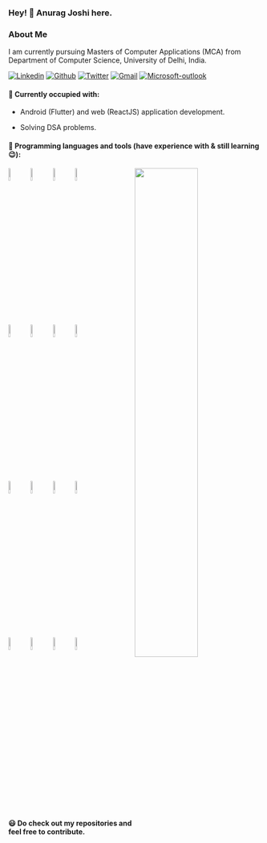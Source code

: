 ### Hey! 👋 Anurag Joshi here.

### About Me

I am currently pursuing Masters of Computer Applications (MCA) from Department of Computer Science, University of Delhi, India.  

<!-- I like to develop mobile and web applications and have a keen interest in solving algorithmic and DS problems. -->

[![Linkedin](https://img.shields.io/badge/-LinkedIn-blue?style=flat&logo=Linkedin&logoColor=white)](https://www.linkedin.com/in/anurag-joshi-0581a9127/)
[![Github](https://img.shields.io/badge/-Github-000?style=flat&logo=Github&logoColor=white)](https://github.com/anuragjoshi3519)
[![Twitter](https://img.shields.io/badge/-Twitter-blue?style=flat&logo=Twitter&logoColor=white)](https://twitter.com/anurag_jo)
[![Gmail](https://img.shields.io/badge/-Gmail-red?style=flat&logo=Gmail&logoColor=white)](mailto:anuragjoshi.mca19.du@gmail.com)
[![Microsoft-outlook](https://img.shields.io/badge/Microsoft%20Outlook-0078D4?logo=microsoft-outlook&logoColor=white&style=flat)](mailto:anurag_joshi@outlook.com)

<!-- #### :page_facing_up: My Certifications: -->
<!-- - TensorFlow Developer Professional Course - Coursera [:arrow_right:](https://www.coursera.org/account/accomplishments/specialization/certificate/T735KV2VCKPM) -->
<!-- - Applied Data Science Module - WorldQuant University [:arrow_right:](https://wqu.thedataincubator.com/certificate/5418037578563584_full) -->
<!-- - Deep Learning Specialization - Coursera [:arrow_right:](https://www.coursera.org/account/accomplishments/specialization/ACYY3LNGQT6W) -->
<!-- - Machine Learning Online Course - CodingBlocks [:arrow_right:](https://online.codingblocks.com/app/certificates/CBOL-24061-c9cd) -->

#### 🌱 Currently occupied with:
- Android (Flutter) and web (ReactJS) application development.
<!-- - Learning Data Science and Machine Learning. -->
- Solving DSA problems.

#### :pencil: Programming languages and tools (have experience with & still learning :wink:): 
<p>
	<img width="50%" align="right" src="https://github-readme-stats.vercel.app/api?username=anuragjoshi3519&show_icons=true&hide_border=true" />

<code><img width="8%" src="https://www.vectorlogo.zone/logos/python/python-ar21.svg"></code>
<code><img width="8%" src="https://www.vectorlogo.zone/logos/dartlang/dartlang-ar21.svg"></code>
<code><img width="8%" src="https://www.vectorlogo.zone/logos/java/java-ar21.svg"></code>
<code><img width="8%" src="https://www.vectorlogo.zone/logos/pocoo_flask/pocoo_flask-ar21.svg"></code>
<br />
<code><img width="8%" src="https://www.vectorlogo.zone/logos/tensorflow/tensorflow-ar21.svg"></code>
<code><img width="8%" src="https://www.vectorlogo.zone/logos/mysql/mysql-ar21.svg"></code>
<code><img width="8%" src="https://www.vectorlogo.zone/logos/visualstudio_code/visualstudio_code-ar21.svg"></code>
<code><img width="8%" src="https://www.vectorlogo.zone/logos/reactjs/reactjs-ar21.svg"></code>
<br />
<code><img width="8%" src="https://www.vectorlogo.zone/logos/electronjs/electronjs-ar21.svg"></code>
<code><img width="8%" src="https://www.vectorlogo.zone/logos/google_cloud/google_cloud-ar21.svg"></code>
<code><img width="8%" src="https://www.vectorlogo.zone/logos/docker/docker-ar21.svg"></code>
<code><img width="8%" src="https://www.vectorlogo.zone/logos/git-scm/git-scm-ar21.svg"></code>
<br />
<code><img width="8%" src="https://www.vectorlogo.zone/logos/jupyter/jupyter-ar21.svg"></code>
<code><img width="8%" src="https://www.vectorlogo.zone/logos/nodejs/nodejs-ar21.svg"></code>
<code><img width="8%" src="https://www.vectorlogo.zone/logos/gnu_bash/gnu_bash-ar21.svg"></code>
<code><img width="8%" src="https://www.vectorlogo.zone/logos/flutterio/flutterio-ar21.svg"></code>

</p>
<br/>

<!--- ![](https://komarev.com/ghpvc/?username=anuragjoshi3519&color=green) --->

#### :smiley: Do check out my repositories and feel free to contribute.
